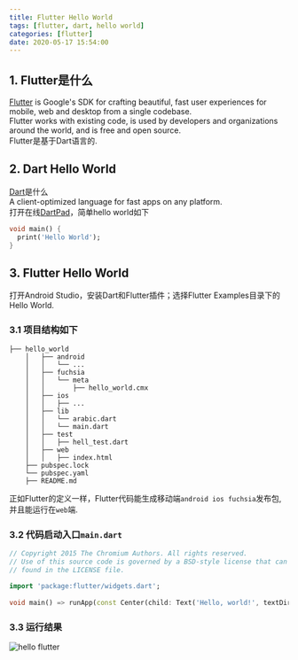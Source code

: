 ```yaml
---
title: Flutter Hello World
tags: [flutter, dart, hello world] 
categories: [flutter]
date: 2020-05-17 15:54:00
---
```

## 1. Flutter是什么
[Flutter](https://github.com/flutter/flutter) is Google's SDK for crafting beautiful, fast user experiences for mobile, web and desktop from a single codebase.  
Flutter works with existing code, is used by developers and organizations around the world, and is free and open source.  
Flutter是基于Dart语言的.
## 2. Dart Hello World
[Dart](https://github.com/dart-lang/sdk)是什么  
A client-optimized language for fast apps on any platform.    
打开在线[DartPad](https://dartpad.dev)，简单hello world如下
``` dart
void main() {
  print('Hello World');
}
```
## 3. Flutter Hello World
打开Android Studio，安装Dart和Flutter插件；选择Flutter Examples目录下的Hello World.  
### 3.1 项目结构如下
```
├── hello_world
    │   ├── android
    │   │   └── ...
    │   ├── fuchsia
    │   │   └── meta
    │   │       ├── hello_world.cmx
    │   ├── ios
    │   │   ├── ...
    │   ├── lib
    │   │   └── arabic.dart
    │   │   └── main.dart
    │   ├── test
    │   │   ├── hell_test.dart
    │   ├── web
    │   │   ├── index.html
    ├── pubspec.lock
    └── pubspec.yaml
    ├── README.md
```
正如Flutter的定义一样，Flutter代码能生成移动端```android ios fuchsia```发布包, 并且能运行在```web```端.  
### 3.2 代码启动入口```main.dart```
``` dart
// Copyright 2015 The Chromium Authors. All rights reserved.  
// Use of this source code is governed by a BSD-style license that can be  
// found in the LICENSE file.  
  
import 'package:flutter/widgets.dart';  
  
void main() => runApp(const Center(child: Text('Hello, world!', textDirection: TextDirection.ltr)));
```
### 3.3 运行结果
![hello flutter](https://drive.google.com/file/d/1CzwGmYcLi8vJ8wK9NviTyCjqY3RoU4L6/view?usp=sharing)
<!--stackedit_data:
eyJoaXN0b3J5IjpbLTc1MDA1NjczOSwtMTY5OTgwNjczNSwtNT
IxMjUzNTk0XX0=
-->